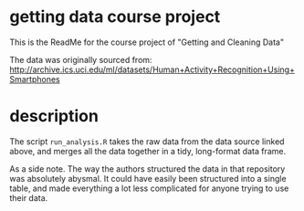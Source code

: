 # getting data course project



This is the ReadMe for the course project of "Getting and Cleaning Data"

The data was originally sourced from: http://archive.ics.uci.edu/ml/datasets/Human+Activity+Recognition+Using+Smartphones



# description

The script `run_analysis.R` takes the raw data from the data source linked above, and merges all the data together in a tidy, long-format data frame.

As a side note. The way the authors structured the data in that repository was absolutely abysmal. It could have easily been structured into a single table, and made everything a lot less complicated for anyone trying to use their data.

